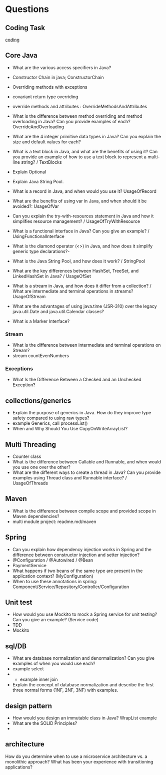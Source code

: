 # Questions 
## Coding Task
[coding](src/main/java/org/enricogiurin/interview/candidate/makeinterview/coding)
## Core Java 
- What are the various access specifiers in Java?
- Constructor Chain in java; ConstructorChain
- Overriding methods with exceptions
- covariant return type overriding
- override methods and attributes : OverrideMethodsAndAttributes


- What is the difference between method overriding and method overloading in Java? Can you provide examples of each? OverrideAndOverloading
- What are the 4 integer primitive data types in Java? Can you explain the size and default values for each?
- What is a text block in Java, and what are the benefits of using it? Can you provide an example of how to use a text block to represent a multi-line string? / TextBlocks
- Explain  Optional
- Explain Java String Pool.



- What is a record in Java, and when would you use it? UsageOfRecord
- What are the benefits of using var in Java, and when should it be avoided?: UsageOfVar
- Can you explain the try-with-resources statement in Java and how it simplifies resource management? / UsageOfTryWithResource
- What is a functional interface in Java? Can you give an example? / UsingFunctionalInterface
- What is the diamond operator (<>) in Java, and how does it simplify generic type declarations?-
- What is the Java String Pool, and how does it work? / StringPool
- What are the key differences between HashSet, TreeSet, and LinkedHashSet in Java? / UsageOfSet
- What is a stream in Java, and how does it differ from a collection? / What are intermediate and terminal operations in streams? UsageOfStream
- What are the advantages of using java.time (JSR-310) over the legacy java.util.Date and java.util.Calendar classes?
- What is a Marker Interface?
### Stream
- What is the difference between intermediate and terminal operations on Stream?
- stream countEvenNumbers
### Exceptions
- What Is the Difference Between a Checked and an Unchecked Exception?


## collections/generics
- Explain the purpose of generics in Java. How do they improve type safety compared to using raw types?
- example Generics, call processList()
- When and Why Should You Use CopyOnWriteArrayList?

## Multi Threading
- Counter class
- What is the difference between Callable and Runnable, and when would you use one over the other?
- What are the different ways to create a thread in Java? Can you provide examples using Thread class and Runnable interface? / UsageOfThreads



## Maven
- What is the difference between compile scope and provided scope in Maven dependencies?
- multi module project: readme.md/maven

## Spring
- Can you explain how dependency injection works in Spring and the difference between constructor injection and setter injection?
- @Configuration / @Autowired / @Bean
- PaymentService
- What happens if two beans of the same type are present in the application context?  (MyConfiguration)
- When to use these annotations in spring: Component/Service/Repository/Controller/Configuration


## Unit test
- How would you use Mockito to mock a Spring service for unit testing? Can you give an example?  (Service code)
- TDD
- Mockito


## sql/DB
- What are database normalization and denormalization? Can you give examples of when you would use each?
- example select
- - example inner join
- Explain the concept of database normalization and describe the first three normal forms (1NF, 2NF, 3NF) with examples.


## design pattern
- How would you design an immutable class in Java? WrapList example
- What are the SOLID Principles?
- 
## architecture
  How do you determine when to use a microservice architecture vs. a monolithic approach? What has been your experience with transitioning applications?


